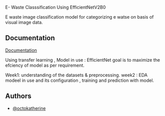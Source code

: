 
E- Waste Classsification Using EfficientNetV2B0


E waste image classification model for categorizing e watse on basis of visual image data. 




## Documentation

[Documentation](https://linktodocumentation)

Using transfer learning , Model in use : EfficientNet goal is to maximize the efciency of model as per requirement.

Week1: understanding of the datasets & preprocessing.
week2 : EDA modeel in use and its configuration , training and prediction with model. 









## Authors

- [@octokatherine](https://www.github.com/octokatherine)

